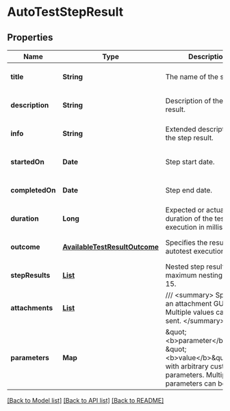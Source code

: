 # AutoTestStepResult
## Properties

| Name | Type | Description | Notes |
|------------ | ------------- | ------------- | -------------|
| **title** | **String** | The name of the step. | [optional] [default to null] |
| **description** | **String** | Description of the step result. | [optional] [default to null] |
| **info** | **String** | Extended description of the step result. | [optional] [default to null] |
| **startedOn** | **Date** | Step start date. | [optional] [default to null] |
| **completedOn** | **Date** | Step end date. | [optional] [default to null] |
| **duration** | **Long** | Expected or actual duration of the test run execution in milliseconds. | [optional] [default to null] |
| **outcome** | [**AvailableTestResultOutcome**](AvailableTestResultOutcome.md) | Specifies the result of the autotest execution. | [optional] [default to null] |
| **stepResults** | [**List**](AutoTestStepResult.md) | Nested step results. The maximum nesting level is 15. | [optional] [default to null] |
| **attachments** | [**List**](AttachmentApiResult.md) | /// &lt;summary&gt;  Specifies an attachment GUID. Multiple values can be sent.  &lt;/summary&gt; | [optional] [default to null] |
| **parameters** | **Map** | \&quot;&lt;b&gt;parameter&lt;/b&gt;\&quot;: \&quot;&lt;b&gt;value&lt;/b&gt;\&quot; pair with arbitrary custom parameters. Multiple parameters can be sent. | [optional] [default to null] |

[[Back to Model list]](../README.md#documentation-for-models) [[Back to API list]](../README.md#documentation-for-api-endpoints) [[Back to README]](../README.md)

